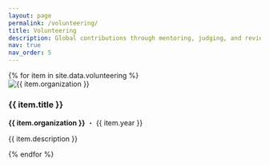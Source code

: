 ```yaml
---
layout: page
permalink: /volunteering/
title: Volunteering
description: Global contributions through mentoring, judging, and reviewing.
nav: true
nav_order: 5
---
```


<div class="volunteering-cards">
  {% for item in site.data.volunteering %}
  <div class="vol-card">
    <div class="vol-logo">
      <img src="{{ item.logo | relative_url }}" alt="{{ item.organization }}">
    </div>
    <div class="vol-details">
      <h3><strong>{{ item.title }}</strong></h3>
      <p class="vol-org"><strong>{{ item.organization }}</strong> ・ {{ item.year }}</p>
      <p class="vol-desc">{{ item.description }}</p>
    </div>
  </div>
  {% endfor %}
</div>